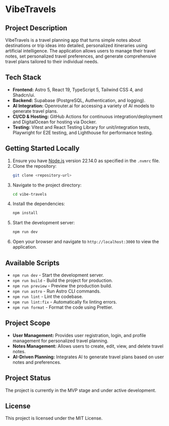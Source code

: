 # VibeTravels

## Project Description

VibeTravels is a travel planning app that turns simple notes about destinations or trip ideas into detailed, personalized itineraries using artificial intelligence. The application allows users to manage their travel notes, set personalized travel preferences, and generate comprehensive travel plans tailored to their individual needs.

## Tech Stack

- **Frontend:** Astro 5, React 19, TypeScript 5, Tailwind CSS 4, and Shadcn/ui.
- **Backend:** Supabase (PostgreSQL, Authentication, and logging).
- **AI Integration:** Openrouter.ai for accessing a variety of AI models to generate travel plans.
- **CI/CD & Hosting:** GitHub Actions for continuous integration/deployment and DigitalOcean for hosting via Docker.
- **Testing:** Vitest and React Testing Library for unit/integration tests, Playwright for E2E testing, and Lighthouse for performance testing.

## Getting Started Locally

1. Ensure you have [Node.js](https://nodejs.org/) version 22.14.0 as specified in the `.nvmrc` file.
2. Clone the repository:
   ```bash
   git clone <repository-url>
   ```
3. Navigate to the project directory:
   ```bash
   cd vibe-travels
   ```
4. Install the dependencies:
   ```bash
   npm install
   ```
5. Start the development server:
   ```bash
   npm run dev
   ```
6. Open your browser and navigate to `http://localhost:3000` to view the application.

## Available Scripts

- `npm run dev` - Start the development server.
- `npm run build` - Build the project for production.
- `npm run preview` - Preview the production build.
- `npm run astro` - Run Astro CLI commands.
- `npm run lint` - Lint the codebase.
- `npm run lint:fix` - Automatically fix linting errors.
- `npm run format` - Format the code using Prettier.

## Project Scope

- **User Management:** Provides user registration, login, and profile management for personalized travel planning.
- **Notes Management:** Allows users to create, edit, view, and delete travel notes.
- **AI-Driven Planning:** Integrates AI to generate travel plans based on user notes and preferences.

## Project Status

The project is currently in the MVP stage and under active development.

## License

This project is licensed under the MIT License.
